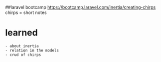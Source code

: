 ##laravel bootcamp https://bootcamp.laravel.com/inertia/creating-chirps
chirps = short notes
    
# learned 
    - about inertia 
    - relation in the models
    - crud of chirps
